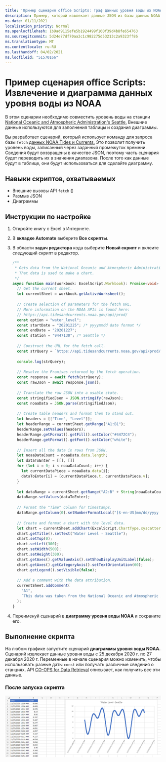 ```yaml
---
title: 'Пример сценария office Scripts: Граф данных уровня воды из NOAA'
description: Пример, который извлекает данные JSON из базы данных NOAA и использует их для создания диаграммы.
ms.date: 01/11/2021
localization_priority: Normal
ms.openlocfilehash: 1b9ad9115efe5b1924499f160f39d4b8fe654763
ms.sourcegitcommit: 5d24e77df70aa2c1c982275d53213c2a9323ff86
ms.translationtype: MT
ms.contentlocale: ru-RU
ms.lasthandoff: 04/02/2021
ms.locfileid: "51570166"
---
```

# <a name="office-scripts-sample-scenario-fetch-and-graph-water-level-data-from-noaa"></a>Пример сценария office Scripts: Извлечение и диаграмма данных уровня воды из NOAA

В этом сценарии необходимо совместить уровень воды на станции [National Oceanic and Atmospheric Administration's Seattle.](https://tidesandcurrents.noaa.gov/stationhome.html?id=9447130) Внешние данные используются для заполнения таблицы и создания диаграммы.

Вы разработает сценарий, который использует команду для запроса базы `fetch` [данных NOAA Tides и Currents.](https://tidesandcurrents.noaa.gov/) Это позволит получить уровень воды, записанный через заданный промежуток времени. Сведения будут возвращены в качестве JSON, поэтому часть сценария будет переводить их в значения диапазона. После того как данные будут в таблице, они будут использоваться для сделайте диаграмму.

## <a name="scripting-skills-covered"></a>Навыки скриптов, охватываемых

- Внешние вызовы API `fetch` ()
- Размыв JSON
- Диаграммы

## <a name="setup-instructions"></a>Инструкции по настройке

1. Откройте книгу с Excel в Интернете.

1. В **вкладке Automate** выберите **Все скрипты**.

1. В области **задач редактора** кода выберите **Новый скрипт** и вклеите следующий скрипт в редактор.

    ```TypeScript
    /**
     * Gets data from the National Oceanic and Atmospheric Administration's Tides and Currents database. 
     * That data is used to make a chart.
     */
    async function main(workbook: ExcelScript.Workbook): Promise<void> {
      // Get the current sheet.
      let currentSheet = workbook.getActiveWorksheet();
    
      // Create selection of parameters for the fetch URL.
      // More information on the NOAA APIs is found here: 
      // https://api.tidesandcurrents.noaa.gov/api/prod/
      const option = "water_level";
      const startDate = "20201225"; /* yyyymmdd date format */
      const endDate = "20201227";
      const station = "9447130"; /* Seattle */
    
      // Construct the URL for the fetch call.
      const strQuery = `https://api.tidesandcurrents.noaa.gov/api/prod/datagetter?product=${option}&begin_date=${startDate}&end_date=${endDate}&datum=MLLW&station=${station}&units=english&time_zone=gmt&application=NOS.COOPS.TAC.WL&format=json`;
    
      console.log(strQuery);
    
      // Resolve the Promises returned by the fetch operation.
      const response = await fetch(strQuery);
      const rawJson = await response.json();
    
      // Translate the raw JSON into a usable state.
      const stringifiedJson = JSON.stringify(rawJson);
      const noaaData = JSON.parse(stringifiedJson);
    
      // Create table headers and format them to stand out.
      let headers = [["Time", "Level"]];
      let headerRange = currentSheet.getRange("A1:B1");
      headerRange.setValues(headers);
      headerRange.getFormat().getFill().setColor("#4472C4");
      headerRange.getFormat().getFont().setColor("white");
    
      // Insert all the data in rows from JSON.
      let noaaDataCount = noaaData.data.length;
      let dataToEnter = [[], []]
      for (let i = 0; i < noaaDataCount; i++) {
        let currentDataPiece = noaaData.data[i];
        dataToEnter[i] = [currentDataPiece.t, currentDataPiece.v];
      }
    
      let dataRange = currentSheet.getRange("A2:B" + String(noaaDataCount + 1)); /* +1 to account for the title row */
      dataRange.setValues(dataToEnter);
      
      // Format the "Time" column for timestamps.
      dataRange.getColumn(0).setNumberFormatLocal("[$-en-US]mm/dd/yyyy hh:mm AM/PM;@");
    
      // Create and format a chart with the level data.
      let chart = currentSheet.addChart(ExcelScript.ChartType.xyscatterSmooth,dataRange);
      chart.getTitle().setText("Water Level - Seattle");
      chart.setTop(0);
      chart.setLeft(300);
      chart.setWidth(500);
      chart.setHeight(300);
      chart.getAxes().getValueAxis().setShowDisplayUnitLabel(false);
      chart.getAxes().getCategoryAxis().setTextOrientation(60);
      chart.getLegend().setVisible(false);

      // Add a comment with the data attribution.
      currentSheet.addComment(
        "A1", 
        `This data was taken from the National Oceanic and Atmospheric Administration's Tides and Currents database on ${new Date(Date.now())}.`
      );
    }
    ```

1. Переименуй сценарий в **диаграмму уровня воды NOAA** и сохраните его.

## <a name="running-the-script"></a>Выполнение скрипта

На любом графике запустите сценарий **диаграммы уровня воды NOAA.** Сценарий извлекает данные уровня воды с 25 декабря 2020 г. по 27 декабря 2020 г. Переменные в начале сценария можно изменить, чтобы использовать разные даты `const` или получать различные сведения о станциях. API [CO-OPS for Data Retrieval](https://api.tidesandcurrents.noaa.gov/api/prod/) описывает, как получить все эти данные.

### <a name="after-running-the-script"></a>После запуска скрипта

![В таблице после запуска скрипта показаны некоторые данные уровня воды и диаграмма.](../../images/scenario-noaa-water-level-after.png)
